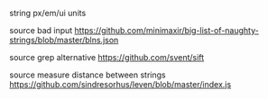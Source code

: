 
string
  px/em/ui units

source bad input
  https://github.com/minimaxir/big-list-of-naughty-strings/blob/master/blns.json

source grep alternative
  https://github.com/svent/sift

source measure distance between strings
  https://github.com/sindresorhus/leven/blob/master/index.js
